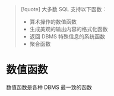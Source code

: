 >[!quote] 大多数 SQL 支持以下函数：
>- 算术操作的数值函数
>- 生成美观的输出内容的格式化函数
>- 返回 DBMS 特殊信息的系统函数
>- 聚合函数

# 数值函数
数值函数是各种 DBMS 最一致的函数



